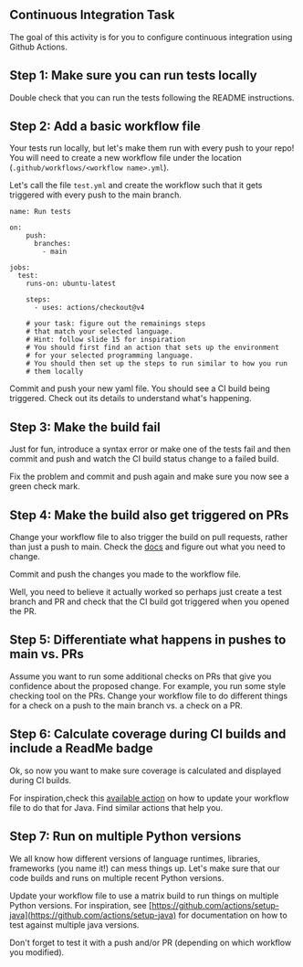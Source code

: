 ## Continuous Integration Task

The goal of this activity is for you to configure continuous integration using Github Actions.

## Step 1: Make sure you can run tests locally

Double check that you can run the tests following the README instructions. 

## Step 2: Add a basic workflow file

Your tests run locally, but let's make them run with every push to your repo! You will need to create a new workflow file under the location (`.github/workflows/<workflow name>.yml`).

Let's call the file `test.yml` and create the workflow such that it gets triggered with every push to the main branch.


```
name: Run tests

on:
    push:
      branches:
        - main

jobs:
  test:
    runs-on: ubuntu-latest

    steps:
      - uses: actions/checkout@v4
        
	# your task: figure out the remainings steps 
	# that match your selected language. 
	# Hint: follow slide 15 for inspiration
	# You should first find an action that sets up the environment
	# for your selected programming language. 
	# You should then set up the steps to run similar to how you run
	# them locally
```

Commit and push your new yaml file. You should see a CI build being triggered. Check out its details to understand what's happening.

## Step 3: Make the build fail

Just for fun, introduce a syntax error or make one of the tests fail and then commit and push and watch the CI build status change to a failed build.

Fix the problem and commit and push again and make sure you now see a green check mark.

## Step 4: Make the build also get triggered on PRs

Change your workflow file to also trigger the build on pull requests, rather than just a push to main. Check the [docs](https://docs.github.com/en/actions/using-workflows/events-that-trigger-workflows) and figure out what you need to change.

Commit and push the changes you made to the workflow file.

Well, you need to believe it actually worked so perhaps just create a test branch and PR and check that the CI build got triggered when you opened the PR.

## Step 5: Differentiate what happens in pushes to main vs. PRs

Assume you want to run some additional checks on PRs that give you confidence about the proposed change. For example, you run some style checking tool on the PRs. Change your workflow file to do different things for a check on a push to the main branch vs. a check on a PR.

## Step 6: Calculate coverage during CI builds and include a ReadMe badge

Ok, so now you want to make sure coverage is calculated and displayed during CI builds. 

For inspiration,check this [available action](https://github.com/cicirello/jacoco-badge-generator) on how to update your workflow file to do that for Java. Find similar actions that help you.


## Step 7: Run on multiple Python versions

We all know how different versions of language runtimes, libraries, frameworks (you name it!) can mess things up. Let's make sure that our code builds and runs on multiple recent Python versions.

Update your workflow file to use a matrix build to run things on multiple Python versions. For inspiration, see [https://github.com/actions/setup-java](https://github.com/actions/setup-java) for documentation on how to test against multiple java versions.

Don't forget to test it with a push and/or PR (depending on which workflow you modified).
